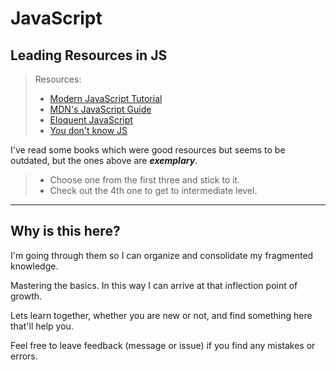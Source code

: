 # **JavaScript**

## Leading Resources in JS

> Resources: 
>* <a href="https://javascript.info/">Modern JavaScript Tutorial</a>
>* <a href="https://developer.mozilla.org/en-US/docs/Web/JavaScript/Guide"> MDN's JavaScript Guide</a>
>* <a href="https://eloquentjavascript.net/"> Eloquent JavaScript </a>
>* <a href="https://github.com/getify/You-Dont-Know-JS"> You don't know JS</a>

I've read some books which were good resources but seems to be outdated, but the ones above are ***exemplary***. 

> * Choose one from the first three and stick to it. 
> * Check out the 4th one to get to intermediate level. 

---

## Why is this here?
I'm going through them so I can organize and consolidate my fragmented knowledge. 

Mastering the basics. In this way I can arrive at that inflection point of growth. 

Lets learn together, whether you are new or not, and find something here that'll help you. 

Feel free to leave feedback (message or issue) if you find any mistakes or errors.
